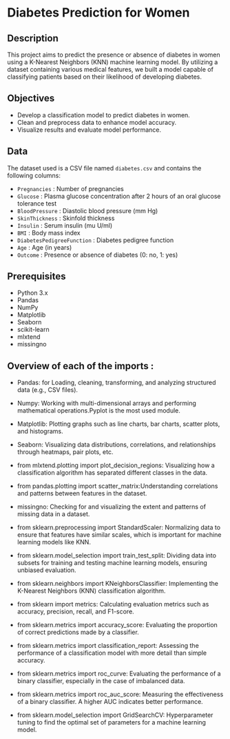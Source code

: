 # Diabetes Prediction for Women

## Description

This project aims to predict the presence or absence of diabetes in women using a K-Nearest Neighbors (KNN) machine learning model. By utilizing a dataset containing various medical features, we built a model capable of classifying patients based on their likelihood of developing diabetes.

## Objectives

- Develop a classification model to predict diabetes in women.
- Clean and preprocess data to enhance model accuracy.
- Visualize results and evaluate model performance.

## Data

The dataset used is a CSV file named `diabetes.csv` and contains the following columns:

- `Pregnancies` : Number of pregnancies
- `Glucose` : Plasma glucose concentration after 2 hours of an oral glucose tolerance test
- `BloodPressure` : Diastolic blood pressure (mm Hg)
- `SkinThickness` : Skinfold thickness
- `Insulin` : Serum insulin (mu U/ml)
- `BMI` : Body mass index
- `DiabetesPedigreeFunction` : Diabetes pedigree function
- `Age` : Age (in years)
- `Outcome` : Presence or absence of diabetes (0: no, 1: yes)

## Prerequisites

- Python 3.x
- Pandas
- NumPy
- Matplotlib
- Seaborn
- scikit-learn
- mlxtend
- missingno

##  Overview of each of the imports :

- Pandas: for Loading, cleaning, transforming, and analyzing structured data (e.g., CSV files).

- Numpy: Working with multi-dimensional arrays and performing mathematical operations.Pyplot is the most used module.

- Matplotlib: Plotting graphs such as line charts, bar charts, scatter plots, and histograms.

- Seaborn:  Visualizing data distributions, correlations, and relationships through heatmaps, pair plots, etc.

- from mlxtend.plotting import plot_decision_regions: Visualizing how a classification algorithm has separated different classes in the data.

- from pandas.plotting import scatter_matrix:Understanding correlations and patterns between features in the dataset.

- missingno: Checking for and visualizing the extent and patterns of missing data in a dataset.

- from sklearn.preprocessing import StandardScaler: Normalizing data to ensure that features have similar scales, which is important for machine learning models like KNN.

- from sklearn.model_selection import train_test_split: Dividing data into subsets for training and testing machine learning models, ensuring unbiased evaluation.

- from sklearn.neighbors import KNeighborsClassifier: Implementing the K-Nearest Neighbors (KNN) classification algorithm.

- from sklearn import metrics: Calculating evaluation metrics such as accuracy, precision, recall, and F1-score.

- from sklearn.metrics import accuracy_score: Evaluating the proportion of correct predictions made by a classifier.

- from sklearn.metrics import classification_report: Assessing the performance of a classification model with more detail than simple accuracy.


- from sklearn.metrics import roc_curve: Evaluating the performance of a binary classifier, especially in the case of imbalanced data.

- from sklearn.metrics import roc_auc_score: Measuring the effectiveness of a binary classifier. A higher AUC indicates better performance.

- from sklearn.model_selection import GridSearchCV: Hyperparameter tuning to find the optimal set of parameters for a machine learning model.

